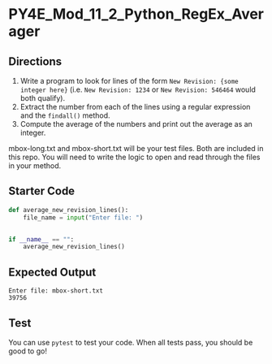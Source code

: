 # PY4E_Mod_11_2_Python_RegEx_Averager
## Directions
1. Write a program to look for lines of the form `New Revision: {some integer here}` (i.e. `New Revision: 1234` or `New Revision: 546464` would both qualify). 
2. Extract the number from each of the lines using a regular expression and the `findall()` method. 
3. Compute the average of the numbers and print out the average as an integer.

mbox-long.txt and mbox-short.txt will be your test files.  Both are included in this repo.  You will need to write the logic to open and read through the files in your method.

## Starter Code
```python
def average_new_revision_lines():
    file_name = input("Enter file: ")


if __name__ == "":
    average_new_revision_lines()
```

## Expected Output

```
Enter file: mbox-short.txt
39756
```

## Test
You can use `pytest` to test your code.  When all tests pass, you should be good to go!
